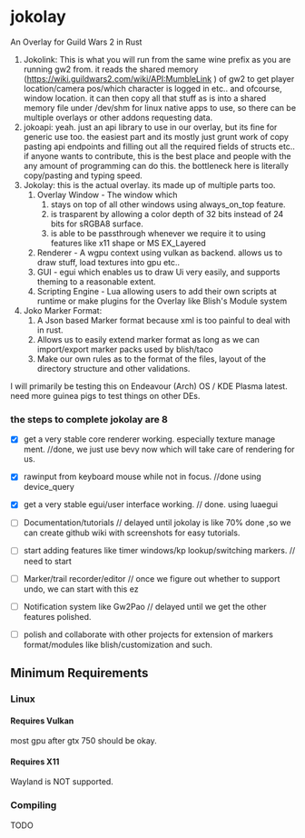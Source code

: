 # jokolay
An Overlay for Guild Wars 2 in Rust



1. Jokolink: This is what you will run from the same wine prefix as you are running gw2 from. it reads the shared memory (https://wiki.guildwars2.com/wiki/API:MumbleLink ) of gw2 to get player location/camera pos/which character is logged in  etc..  and ofcourse, window location. it can then copy all that stuff as is into a shared memory file under /dev/shm for linux native apps to use, so there can be multiple overlays or other addons requesting data.
2. jokoapi: yeah. just an api library to use in our overlay, but its fine for generic use too. the easiest part and its mostly just grunt work of copy pasting api endpoints and filling out all the required fields of structs etc.. if anyone wants to contribute, this is the best place and people with the any amount of programming can do this. the bottleneck here is literally copy/pasting and typing speed.
3. Jokolay: this is the actual overlay. its made up of multiple parts too.
   1. Overlay Window - The window which 
      1. stays on top of all other windows using always_on_top feature.  
      2. is trasparent by allowing a color depth of 32 bits instead of 24 bits for sRGBA8 surface.
      3. is able to be passthrough whenever we require it to using features like x11 shape or MS EX_Layered
   2. Renderer - A wgpu context using vulkan as backend. allows us to draw stuff, load textures into gpu etc..
   3. GUI - egui which enables us to draw Ui very easily, and supports theming to a reasonable extent.
   4. Scripting Engine - Lua allowing users to add their own scripts at runtime or make plugins for the Overlay like Blish's Module system
4. Joko Marker Format:
   1. A Json based Marker format because xml is too painful to deal with in rust. 
   2. Allows us to easily extend marker format as long as we can import/export marker packs used by blish/taco
   3. Make our own rules as to the format of the files, layout of the directory structure and other validations.
      
I will primarily be testing this on Endeavour (Arch) OS / KDE Plasma latest. need more guinea pigs to test things on other DEs. 

### the steps to complete jokolay are 8 
- [x] get a very stable core renderer working. especially texture manage ment. //done, we just use bevy now which will take care of rendering for us.
- [x] rawinput from keyboard mouse while not in focus. //done using device_query
- [x] get a very stable egui/user interface working. // done. using luaegui
- [ ] Documentation/tutorials // delayed until jokolay is like 70% done ,so we can create github wiki with screenshots for easy tutorials.
- [ ] start adding features like timer windows/kp lookup/switching markers. // need to start
- [ ] Marker/trail recorder/editor // once we figure out whether to support undo, we can start with this ez
- [ ] Notification system like Gw2Pao // delayed until we get the other features polished. 
- [ ] polish and collaborate with other projects for extension of markers format/modules like blish/customization and such.





## Minimum Requirements
### Linux
#### Requires Vulkan
most gpu after gtx 750 should be okay.
#### Requires X11
Wayland is NOT supported. 
### Compiling
TODO


